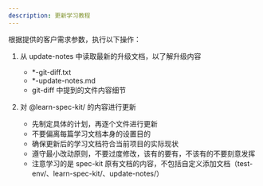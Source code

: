 ```yaml
---
description: 更新学习教程
---
```


根据提供的客户需求参数，执行以下操作：

1. 从 update-notes 中读取最新的升级文档，以了解升级内容
   - *-git-diff.txt
   - *-update-notes.md
   - git-diff 中提到的文件内容细节

2. 对 @learn-spec-kit/ 的内容进行更新
   - 先制定具体的计划，再逐个文件进行更新
   - 不要偏离每篇学习文档本身的设置目的
   - 确保更新后的学习文档符合当前项目的实际现状
   - 遵守最小改动原则，不要过度修改，该有的要有，不该有的不要刻意发挥
   - 注意学习的是 spec-kit 原有文档的内容，不包括自定义添加文档（test-env/、learn-spec-kit/、update-notes/）